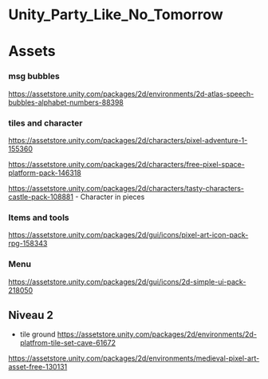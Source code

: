 # Unity_Party_Like_No_Tomorrow

# Assets

### msg bubbles
https://assetstore.unity.com/packages/2d/environments/2d-atlas-speech-bubbles-alphabet-numbers-88398

### tiles and character
https://assetstore.unity.com/packages/2d/characters/pixel-adventure-1-155360

https://assetstore.unity.com/packages/2d/characters/free-pixel-space-platform-pack-146318

https://assetstore.unity.com/packages/2d/characters/tasty-characters-castle-pack-108881 - Character in pieces

### Items and tools
https://assetstore.unity.com/packages/2d/gui/icons/pixel-art-icon-pack-rpg-158343

### Menu

https://assetstore.unity.com/packages/2d/gui/icons/2d-simple-ui-pack-218050




## Niveau 2

- tile ground
https://assetstore.unity.com/packages/2d/environments/2d-platfrom-tile-set-cave-61672

https://assetstore.unity.com/packages/2d/environments/medieval-pixel-art-asset-free-130131